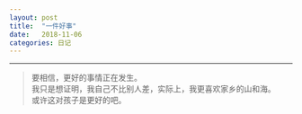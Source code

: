 ```yaml
---
layout: post
title:  "一件好事"
date:   2018-11-06
categories: 日记 
---
```

********
> 要相信，更好的事情正在发生。  
> 我只是想证明，我自己不比别人差，实际上，我更喜欢家乡的山和海。  
> 或许这对孩子是更好的吧。